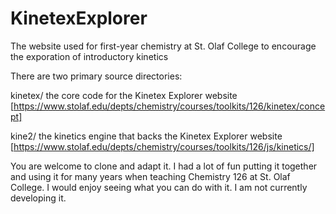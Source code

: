 # KinetexExplorer
The website used for first-year chemistry at St. Olaf College to encourage the exporation of introductory kinetics 

There are two primary source directories:

kinetex/    the core code for the Kinetex Explorer website
[https://www.stolaf.edu/depts/chemistry/courses/toolkits/126/kinetex/concept]

kine2/      the kinetics engine that backs the Kinetex Explorer website
[https://www.stolaf.edu/depts/chemistry/courses/toolkits/126/js/kinetics/]

You are welcome to clone and adapt it. I had a lot of fun putting it together and using it for many years when teaching Chemistry 126 at St. Olaf College. I would enjoy seeing what you can do with it. I am not currently developing it.




